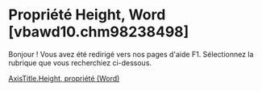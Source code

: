 
# Propriété Height, Word [vbawd10.chm98238498]

Bonjour ! Vous avez été redirigé vers nos pages d'aide F1. Sélectionnez la rubrique que vous recherchiez ci-dessous.

[AxisTitle.Height, propriété (Word)](http://msdn.microsoft.com/library/46a2a48d-1079-f8a4-d0f7-3394464660f7%28Office.15%29.aspx)

